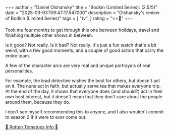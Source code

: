 +++
author = "Daniel Olshansky"
title = "Bodkin (Limited Series): (2.5/5)"
date = "2025-03-03T09:47:17.547000"
description = "Olshansky's review of Bodkin (Limited Series)"
tags = [
    "tv",
]
rating = "⭐⭐🌟"
+++

Took me four months to get through this one between holidays, travel and finishing
multiple other shows in between.

Is it good? Not really. Is it bad? Not really. It's just a fun watch that's a bit
weird, with a few good moments, and a couple of good actors that carry the entire
team.

A few of the character arcs are very real and unique portrayals of real personalities.

For example, the lead detective wishes the best for others, but doesn't act on it.
The nuns act in faith, but actually serve tea that makes everyone trip. At the end
of the day, it shows that everyone does (and should?) act in their own best interest,
but it doesn't mean that they don't care about the people around them, because they do.

I don't see myself recommending this to anyone, and I also wouldn't commit to season
2 if it were to ever come out.

[🍅 Rotten Tomatoes Info 🍅](https://www.rottentomatoes.com/tv/bodkin)
